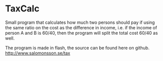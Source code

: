 TaxCalc
=======

Small program that calculates how much two persons should pay if using the same ratio on the cost as the difference in income, i.e. if the income of person A and B is 60/40, then the program will split the total cost 60/40 as well.

The program is made in flash, the source can be found here on github.
http://www.salomonsson.se/tax
